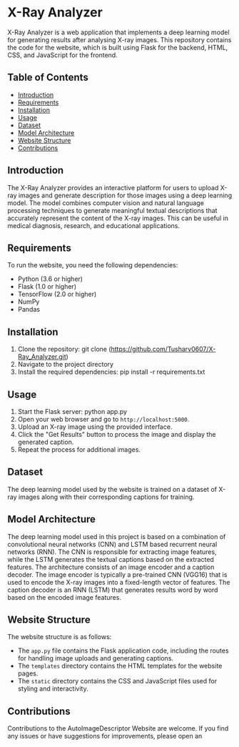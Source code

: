 # X-Ray Analyzer
X-Ray Analyzer is a web application that implements a deep learning model for generating results after analysing X-ray images. This repository contains the code for the website, which is built using Flask for the backend, HTML, CSS, and JavaScript for the frontend.

## Table of Contents
- [Introduction](#introduction)
- [Requirements](#requirements)
- [Installation](#installation)
- [Usage](#usage)
- [Dataset](#dataset)
- [Model Architecture](#model-architecture)
- [Website Structure](#website-structure)
- [Contributions](#contributions)

## Introduction
The X-Ray Analyzer provides an interactive platform for users to upload X-ray images and generate description for those images using a deep learning model. 
The model combines computer vision and natural language processing techniques to generate meaningful textual descriptions that accurately represent the content of the X-ray images. 
This can be useful in medical diagnosis, research, and educational applications.

## Requirements
To run the website, you need the following dependencies:
- Python (3.6 or higher)
- Flask (1.0 or higher)
- TensorFlow (2.0 or higher)
- NumPy
- Pandas

## Installation
1. Clone the repository: git clone (https://github.com/Tusharv0607/X-Ray_Analyzer.git)
2. Navigate to the project directory
3. Install the required dependencies: pip install -r requirements.txt

## Usage
1. Start the Flask server: python app.py
2. Open your web browser and go to `http://localhost:5000`.
3. Upload an X-ray image using the provided interface.
4. Click the "Get Results" button to process the image and display the generated caption.
5. Repeat the process for additional images.

## Dataset
The deep learning model used by the website is trained on a dataset of X-ray images along with their corresponding captions for training. 

## Model Architecture
The deep learning model used in this project is based on a combination of convolutional neural networks (CNN) and LSTM based recurrent neural networks (RNN). The CNN is responsible for extracting image features, while the LSTM generates the textual captions based on the extracted features.
The architecture consists of an image encoder and a caption decoder. The image encoder is typically a pre-trained CNN (VGG16) that is used to encode the X-ray images into a fixed-length vector of features. 
The caption decoder is an RNN (LSTM) that generates results word by word based on the encoded image features.

## Website Structure
The website structure is as follows:
- The `app.py` file contains the Flask application code, including the routes for handling image uploads and generating captions.
- The `templates` directory contains the HTML templates for the website pages.
- The `static` directory contains the CSS and JavaScript files used for styling and interactivity.

## Contributions
Contributions to the AutoImageDescriptor Website are welcome. If you find any issues or have suggestions for improvements, please open an




